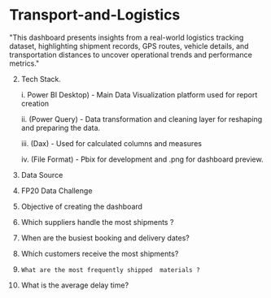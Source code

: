 # Transport-and-Logistics

"This dashboard presents insights from a real-world logistics tracking dataset, highlighting shipment records, GPS routes, vehicle details, and transportation distances to uncover operational trends and performance metrics."
 
2.	Tech Stack.

      i. Power BI Desktop) - Main Data Visualization platform used for report creation
 
      ii. (Power Query) - Data transformation and cleaning layer for reshaping and preparing the data.
 
     iii. (Dax) - Used for calculated columns and measures
 
     iv. (File Format) - Pbix for development and .png for dashboard preview.

4.	Data Source
5.	FP20 Data Challenge
   
6.	Objective of creating the dashboard
7.	Which suppliers handle the most shipments ?
8.	When are the busiest booking and delivery dates?
9.	Which customers receive the most shipments?
10.     What are the most frequently shipped  materials ?
11.	What is the average delay time?

